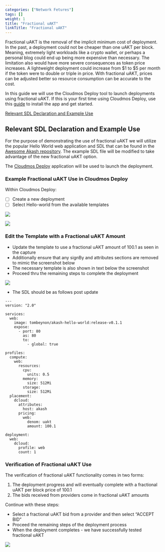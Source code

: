 ```yaml
---
categories: ["Network Fetures"]
tags: []
weight: 1
title: "Fractional uAKT"
linkTitle: "Fractional uAKT"
---
```



Fractional uAKT is the removal of the implicit minimum cost of deployment. In the past, a deployment could not be cheaper than one uAKT per block. Meaning, extremely light workloads like a crypto wallet, or perhaps a personal blog could end up being more expensive than necessary. The limitation also would have more severe consequences as token price increases. A lightweight deployment could increase from $1 to $5 per month if the token were to double or triple in price. With fractional uAKT, prices can be adjusted better so resource consumption can be accurate to the cost.

In this guide we will use the Cloudmos Deploy tool to launch deployments using fractional uAKT. If this is your first time using Cloudmos Deploy, use this [guide](https://github.com/akash-network/docs/blob/master/features/fractional-uakt/broken-reference/README.md) to install the app and get started.

[Relevant SDL Declaration and Example Use](#relevant-sdl-declaration-and-example-use)


## Relevant SDL Declaration and Example Use

For the purpose of demonstrating the use of fractional uAKT we will utilize the popular Hello World web application and SDL that can be found in the [Awesome Akash repository](https://github.com/akash-network/awesome-akash). The example SDL file will be modified to take advantage of the new fractional uAKT option.

The [Cloudmos Deploy](https://docs.akash.network/guides/deploy) application will be used to launch the deployment.

### **Example Fractional uAKT Use in Cloudmos Deploy**

Within Cloudmos Deploy:

* [ ] Create a new deployment
* [ ] Select Hello-world from the available templates

![](https://files.gitbook.com/v0/b/gitbook-x-prod.appspot.com/o/spaces%2F-LrNFlfuifzmQ\_NMKu9C-887967055%2Fuploads%2FsFfTMYjuy3sh5mH9NyXi%2FfractionalCreateDeployment.png?alt=media\&token=0b9bf90d-5a35-4bf6-8fec-33d010913337)

![](https://files.gitbook.com/v0/b/gitbook-x-prod.appspot.com/o/spaces%2F-LrNFlfuifzmQ\_NMKu9C-887967055%2Fuploads%2F4iI0PjLQlYtrotySEIS6%2FfractionalHelloWorld.png?alt=media\&token=24b93d25-d5aa-4e8b-aebd-cf14ce7892f7)

### Edit the Template with a Fractional uAKT Amount

* Update the template to use a fractional uAKT amount of 100.1 as seen in the capture
* Additionally ensure that any signBy and attributes sections are removed to mimic the screenshot below
* The necessary template is also shown in text below the screenshot
* Proceed thru the remaining steps to complete the deployment

![](https://files.gitbook.com/v0/b/gitbook-x-prod.appspot.com/o/spaces%2F-LrNFlfuifzmQ\_NMKu9C-887967055%2Fuploads%2FxB48MXLbSpBdYfnfUHC7%2FtestnetFractionalUpdated.png?alt=media\&token=0eb1cfd9-e8a0-4e87-8939-424ad2ab1ee0)

* The SDL should be as follows post update

```
---
version: "2.0"

services:
  web:
    image: tombeynon/akash-hello-world:release-v0.1.1
    expose:
      - port: 80
        as: 80
        to:
          - global: true

profiles:
  compute:
    web:
      resources:
        cpu:
          units: 0.5
        memory:
          size: 512Mi
        storage:
          size: 512Mi
  placement:
    dcloud:
      attributes:
        host: akash
      pricing:
        web:
          denom: uakt
          amount: 100.1

deployment:
  web:
    dcloud:
      profile: web
      count: 1
```

### Verification of Fractional uAKT Use

The verification of fractional uAKT functionality comes in two forms:

1. The deployment progress and will eventually complete with a fractional uAKT per block price of 100.1
2. The bids received from providers come in fractional uAKT amounts

Continue with these steps:

* Select a fractional uAKT bid from a provider and then select “ACCEPT BID”
* Proceed the remaining steps of the deployment process
* When the deployment completes - we have successfully tested fractional uAKT

![](https://files.gitbook.com/v0/b/gitbook-x-prod.appspot.com/o/spaces%2F-LrNFlfuifzmQ\_NMKu9C-887967055%2Fuploads%2F2uSiK0ZeItEQeuPGDAm3%2FfractionalBid.png?alt=media\&token=3a44ce7b-6dd7-429e-add8-ad16ce12602b)